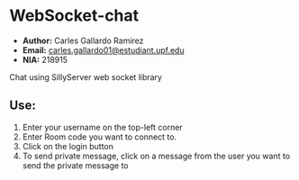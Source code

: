 # WebSocket-chat
- **Author:** Carles Gallardo Ramirez
- **Email:** carles.gallardo01@estudiant.upf.edu
- **NIA:** 218915

Chat using SillyServer web socket library

## Use:

1. Enter your username on the top-left corner
2. Enter Room code you want to connect to.
3. Click on the login button
4. To send private message, click on a message from the user you want to send the private message to

